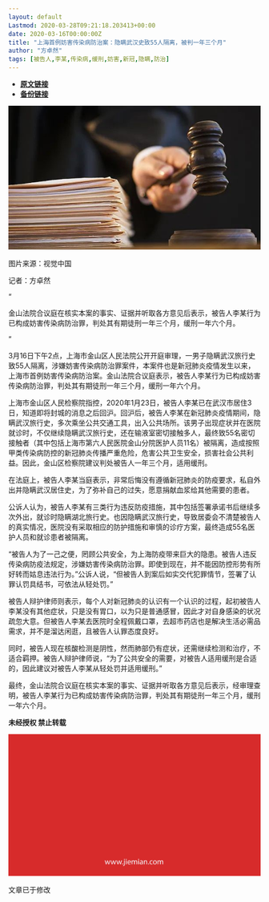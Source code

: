 ```yaml
---
layout: default
Lastmod: 2020-03-28T09:21:18.203413+00:00
date: 2020-03-16T00:00:00Z
title: "上海首例妨害传染病防治案：隐瞒武汉史致55人隔离，被判一年三个月"
author: "方卓然"
tags: [被告人,李某,传染病,缓刑,妨害,新冠,隐瞒,防治]
---
```


* [**原文链接**](https://mp.weixin.qq.com/s/V73A7b2fVFdm1kVenfVrQw)
* [**备份链接**](http://archive.today/0ddiP)


![](/images/post/582421bcc7d549073a22fd52a0e78781.jpg)

图片来源：视觉中国

记者：方卓然

“

  

金山法院合议庭在核实本案的事实、证据并听取各方意见后表示，被告人李某行为已构成妨害传染病防治罪，判处其有期徒刑一年三个月，缓刑一年六个月。

  

”

3月16日下午2点，上海市金山区人民法院公开开庭审理，一男子隐瞒武汉旅行史致55人隔离，涉嫌妨害传染病防治罪案件，本案件也是新冠肺炎疫情发生以来，上海市首例妨害传染病防治案。金山法院合议庭表示，被告人李某行为已构成妨害传染病防治罪，判处其有期徒刑一年三个月，缓刑一年六个月。

上海市金山区人民检察院指控，2020年1月23日，被告人李某已在武汉市居住3日，知道即将封城的消息之后回沪。回沪后，被告人李某在新冠肺炎疫情期间，隐瞒武汉旅行史，多次乘坐公共交通工具，出入公共场所。该男子出现症状并在医院就诊时，不仅继续隐瞒武汉旅行史，还在输液室密切接触多人，最终致55名密切接触者（其中包括上海市第六人民医院金山分院医护人员11名）被隔离，造成按照甲类传染病防控的新冠肺炎传播严重危险，危害公共卫生安全，损害社会公共利益。因此，金山区检察院建议判处被告人一年三个月，适用缓刑。

在法庭上，被告人李某当庭表示，非常后悔没有遵循新冠肺炎的防疫要求，私自外出并隐瞒武汉居住史，为了弥补自己的过失，愿意捐献血浆给其他需要的患者。

公诉人认为，被告人李某有三类行为违反防疫措施，其中包括签署承诺书后继续多次外出，就诊时隐瞒湖北旅行史。也因隐瞒武汉旅行史，导致居委会不清楚被告人的真实情况，医院没有采取相应的防护措施和审慎的诊疗方案，最终造成55名医护人员和就诊患者被隔离。

“被告人为了一己之便，罔顾公共安全，为上海防疫带来巨大的隐患。被告人违反传染病防疫法规定，涉嫌妨害传染病防治罪。即使到现在，并不能因防控形势有所好转而姑息违法行为。”公诉人说，“但被告人到案后如实交代犯罪情节，签署了认罪认罚具结书，可依法从轻处罚。”

被告人辩护律师则表示，每个人对新冠肺炎的认识有一个认识的过程，起初被告人李某没有其他症状，只是没有胃口，以为只是普通感冒，因此才对自身感染的状况疏忽大意。但被告人李某去医院时全程佩戴口罩，去超市药店也是解决生活必需品需求，并不是溜达闲逛，且被告人认罪态度良好。

同时，被告人现在核酸检测是阴性，然而肺部仍有症状，还需继续检测和治疗，不适合羁押。被告人辩护律师说，“为了公共安全的需要，对被告人适用缓刑是合适的，因此建议对被告人李某从轻处罚并适用缓刑。”

最终，金山法院合议庭在核实本案的事实、证据并听取各方意见后表示，经审理查明，被告人李某行为已构成妨害传染病防治罪，判处其有期徒刑一年三个月，缓刑一年六个月。

  

**未经授权 禁止转载**

  

  

![](/images/post/3ef9527fd7edfb43b0c70486c7a956af.jpg)  

文章已于修改

